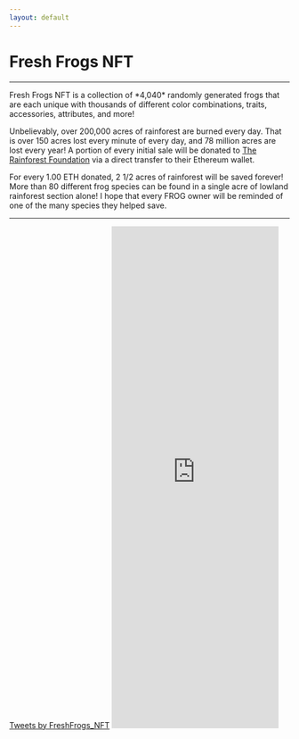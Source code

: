 ```yaml
---
layout: default
---
```

<h1 class="h1">Fresh Frogs NFT</h1><hr>
Fresh Frogs NFT is a collection of *4,040* randomly generated frogs that are each unique with thousands of different color combinations, traits, accessories, attributes, and more! 

Unbelievably, over 200,000 acres of rainforest are burned every day. That is over 150 acres lost every minute of every day, and 78 million acres are lost every year! A portion of every initial sale will be donated to [The Rainforest Foundation](https://rainforestfoundation.org/) via a direct transfer to their Ethereum wallet.

For every 1.00 ETH donated, 2 1/2 acres of rainforest will be saved forever! More than 80 different frog species can be found in a single acre of lowland rainforest section alone! I hope that every FROG owner will be reminded of one of the many species they helped save.
<hr>
<a class="twitter-timeline" display="flex" width="300px" height="900px" href="https://twitter.com/FreshFrogs_NFT?ref_src=twsrc%5Etfw">Tweets by FreshFrogs_NFT</a> <script async src="https://platform.twitter.com/widgets.js" charset="utf-8"></script>
<iframe src="https://discord.com/widget?id=759472420695965696&theme=dark" display="flex" width="300px" height="900px" allowtransparency="true" frameborder="0" sandbox="allow-popups allow-popups-to-escape-sandbox allow-same-origin allow-scripts"></iframe>